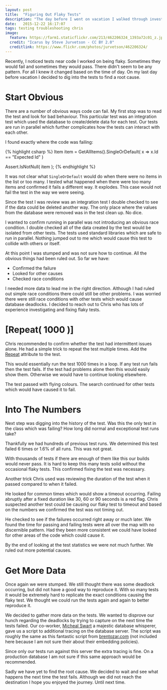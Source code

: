 ```yaml
---
layout: post
title:  "Figuring Out Flaky Tests"
description: "The day before I went on vacation I walked through investigating issues I was having with a flaky test. We looked at isolating the test, looking at the timing and getting better information."
date:   2015-12-22 16:17:07
tags: testing troubleshooting chris
image:
  feature: https://farm1.staticflickr.com/213/462206324_1393a72c01_z.jpg
  credit: "Icarus by Steve Jurvetson - CC BY 2.0"
  creditlink: https://www.flickr.com/photos/jurvetson/462206324/
---
```


Recently, I noticed tests near code I worked on being flaky. Sometimes they
would fail and sometimes they would pass. There didn't seem to be any pattern.
For all I knew it changed based on the time of day. On my last day before
vacation I decided to dig into the tests to find a root cause.

Start Obvious
===============================================================================

There are a number of obvious ways code can fail. My first stop was to read
the test and look for bad behaviour. This particular test was an integration
test which used the database to create/delete data for each test. Our tests
are run in parallel which further complicates how the tests can interact
with each other.

I found exactly where the code was failing:

{% highlight csharp %}
Item item = GetAllItems().SingleOrDefault( x => x.Id == "Expected Id" )

Assert.IsNotNull( item );
{% endhighlight %}

It was not clear what ``SingleOrDefault`` would do when there were no items in the list or too many. I tested
what happened when there were too many items and confirmed it fails a different
way. It explodes. This case would not fail the test in the way we were seeing.

Since the test I was review was an integration test I double checked to see if
the data could be deleted another way. The only place where the values from the
database were removed was in the test clean up. No dice.

I wanted to confirm running in parallel was not introducing an obvious race
condition. I double checked all of the data created by the test would be
isolated from other tests. The tests used standard libraries which are safe to
run in parallel. Nothing jumped out to me which would cause this test to
collide with others or itself.

At this point I was stumped and was not sure how to continue. All the obvious
things had been ruled out. So far we have:

* Confirmed the failure
* Looked for other causes
* Checked race conditions

I needed more data to lead me in the right direction. Although I had ruled out
simple race conditions there could still be other problems. I was worried there
were still race conditions with other tests which would cause database
deadlocks. I decided to reach out to Chris who has lots of experience
investigating and fixing flaky tests.

[Repeat( 1000 )]
===============================================================================

Chris recommended to confirm whether the test had intermittent issues alone.
He had a simple trick to repeat the test multiple times. Add the [Repeat][repeat]
attribute to the test.

This would essentially run the test 1000 times in a loop. If any test run fails
then the test fails. If the test had problems alone then this would easily show
them. Otherwise we would have to continue looking elsewhere.

The test passed with flying colours. The search continued for other tests which
would have caused it to fail.

Into The Numbers
===============================================================================

Next step was digging into the history of the test. Was this the only test in
the class which was failing? How long did normal and exceptional test runs
take?

Thankfully we had hundreds of previous test runs. We determined this test
failed 6 times or 1.6% of all runs. This was not great.

With thousands of tests if there are enough of them like this our builds
would never pass. It is hard to keep this many tests solid without the
occasional flaky tests. This confirmed fixing the test was necessary.

Another trick Chris used was reviewing the duration of the test when it
passed compared to when it failed.

He looked for common times which would show a timeout occurring. Failing
abruptly after a fixed duration like 30, 60 or 90 seconds is a red flag.
Chris suspected another test could be causing our flaky test to timeout
and based on the numbers we confirmed the test was not timing out.

He checked to see if the failures occurred right away or much later. We found
the time for passing and failing tests were all over the map with no
discernible pattern. Had they been more consistent we could have looked for
other areas of the code which could cause it.

By the end of looking at the test statistics we were not much further. We ruled
out more potential causes.

Get More Data
===============================================================================

Once again we were stumped. We still thought there was some deadlock occurring,
but did not have a good way to reproduce it. With so many tests it would be
extremely hard to replicate the exact conditions causing the flaky test. We
thought we could run the tests again and again to better reproduce it.

We decided to gather more data on the tests. We wanted to disprove our hunch
regarding the deadlocks by trying to capture on the next time the tests failed.
Our co-worker, [Micheal Swart][swart] a majestic database whisperer, gave us a
script to additional tracing on the database server. The script was roughly the
same as this fantastic script from [brentozar.com][blocked] (not included here
because I am not sure their about their embedding policies).

Since only our tests run against this server the extra tracing is fine. On a
production database I am not sure if this same approach would be recommended.

Sadly we have yet to find the root cause. We decided to wait and see what
happens the next time the test fails. Although we did not reach the destination
I hope you enjoyed the journey. Until next time.

[repeat]: http://www.nunit.org/index.php?p=repeat&r=2.6
[swart]: http://michaeljswart.com
[blocked]: http://www.brentozar.com/archive/2014/03/extended-events-doesnt-hard/
